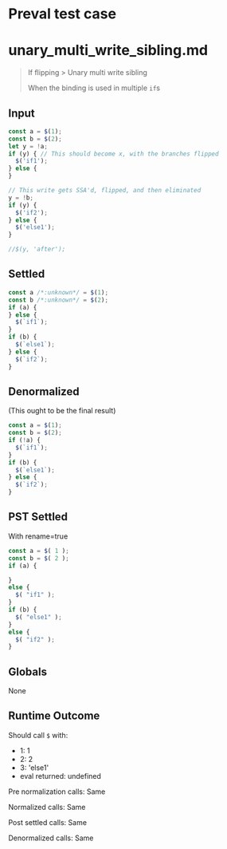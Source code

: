 # Preval test case

# unary_multi_write_sibling.md

> If flipping > Unary multi write sibling
>
> When the binding is used in multiple `if`s

## Input

`````js filename=intro
const a = $(1);
const b = $(2);
let y = !a;
if (y) { // This should become x, with the branches flipped
  $('if1');
} else {
}

// This write gets SSA'd, flipped, and then eliminated
y = !b;
if (y) {
  $('if2');
} else {
  $('else1');
}

//$(y, 'after');
`````


## Settled


`````js filename=intro
const a /*:unknown*/ = $(1);
const b /*:unknown*/ = $(2);
if (a) {
} else {
  $(`if1`);
}
if (b) {
  $(`else1`);
} else {
  $(`if2`);
}
`````


## Denormalized
(This ought to be the final result)

`````js filename=intro
const a = $(1);
const b = $(2);
if (!a) {
  $(`if1`);
}
if (b) {
  $(`else1`);
} else {
  $(`if2`);
}
`````


## PST Settled
With rename=true

`````js filename=intro
const a = $( 1 );
const b = $( 2 );
if (a) {

}
else {
  $( "if1" );
}
if (b) {
  $( "else1" );
}
else {
  $( "if2" );
}
`````


## Globals


None


## Runtime Outcome


Should call `$` with:
 - 1: 1
 - 2: 2
 - 3: 'else1'
 - eval returned: undefined

Pre normalization calls: Same

Normalized calls: Same

Post settled calls: Same

Denormalized calls: Same
